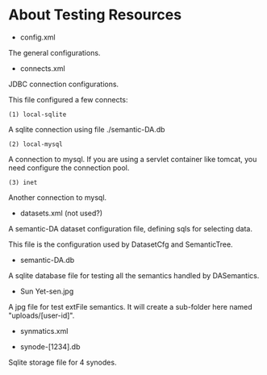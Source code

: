 # About Testing Resources

- config.xml

The general configurations.

- connects.xml

JDBC connection configurations.

This file configured a few connects:

    (1) local-sqlite

A sqlite connection using file ./semantic-DA.db

    (2) local-mysql

A connection to mysql. If you are using a servlet container like tomcat, you need configure the connection pool.

    (3) inet

Another connection to mysql.

- datasets.xml (not used?)

A semantic-DA dataset configuration file, defining sqls for selecting data.

This file is the configuration used by DatasetCfg and SemanticTree.

- semantic-DA.db

A sqlite database file for testing all the semantics handled by DASemantics.

- Sun Yet-sen.jpg

A jpg file for test extFile semantics. It will create a sub-folder here named "uploads/[user-id]".

- synmatics.xml

- synode-[1234].db

Sqlite storage file for 4 synodes.